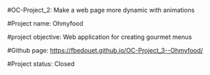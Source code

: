 #OC-Project_2: Make a web page more dynamic with animations

#Project name: Ohmyfood

#project objective: Web application for creating gourmet menus

#Github page: https://fbedouet.github.io/OC-Project_3--Ohmyfood/

#Project status: Closed
